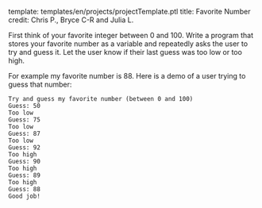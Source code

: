template: templates/en/projects/projectTemplate.ptl
title: Favorite Number
credit: Chris P., Bryce C-R and Julia L.

First think of your favorite integer between 0 and 100. Write a program that stores your favorite number as a variable and repeatedly asks the user to try and guess it. Let the user know if their last guess was too low or too high.

For example my favorite number is 88. Here is a demo of a user trying to guess that number:

```
Try and guess my favorite number (between 0 and 100)
Guess: 50
Too low
Guess: 75
Too low
Guess: 87
Too low
Guess: 92
Too high
Guess: 90
Too high
Guess: 89
Too high
Guess: 88
Good job!
```
